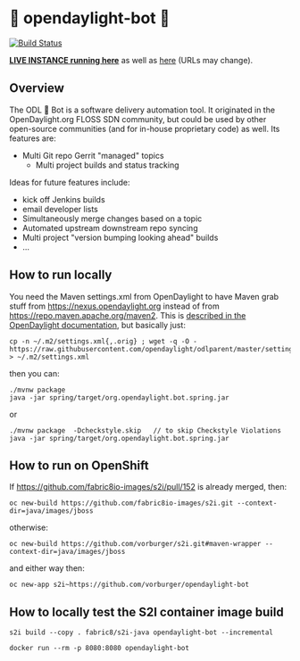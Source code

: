 # :robot: opendaylight-bot :robot:

[![Build Status](https://travis-ci.org/vorburger/opendaylight-bot.svg?branch=master)](https://travis-ci.org/vorburger/opendaylight-bot)

**[LIVE INSTANCE running here](http://opendaylight-bot-opendaylight-bot.6923.rh-us-east-1.openshiftapps.com)** as well as [here](http://prod-opendaylight-bot.e8ca.engint.openshiftapps.com)  (URLs may change).


## Overview

The ODL :robot: Bot is a software delivery automation tool. It originated in the OpenDaylight.org FLOSS SDN community,
but could be used by other open-source communities (and for in-house proprietary code) as well.  Its features are:

* Multi Git repo Gerrit "managed" topics
  * Multi project builds and status tracking

Ideas for future features include:
* kick off Jenkins builds
* email developer lists
* Simultaneously merge changes based on a topic
* Automated upstream downstream repo syncing
* Multi project "version bumping looking ahead" builds
* …


## How to run locally

You need the Maven settings.xml from OpenDaylight to have Maven grab stuff 
from https://nexus.opendaylight.org instead of from https://repo.maven.apache.org/maven2.
This is [described in the OpenDaylight documentation](http://docs.opendaylight.org/en/latest/developer-guide/developing-apps-on-the-opendaylight-controller.html),
but basically just:

    cp -n ~/.m2/settings.xml{,.orig} ; wget -q -O - https://raw.githubusercontent.com/opendaylight/odlparent/master/settings.xml > ~/.m2/settings.xml

then you can:

    ./mvnw package
    java -jar spring/target/org.opendaylight.bot.spring.jar

or 

    ./mvnw package  -Dcheckstyle.skip   // to skip Checkstyle Violations
    java -jar spring/target/org.opendaylight.bot.spring.jar
 



## How to run on OpenShift

If https://github.com/fabric8io-images/s2i/pull/152 is already merged, then:

    oc new-build https://github.com/fabric8io-images/s2i.git --context-dir=java/images/jboss

otherwise:

    oc new-build https://github.com/vorburger/s2i.git#maven-wrapper --context-dir=java/images/jboss

and either way then:

    oc new-app s2i~https://github.com/vorburger/opendaylight-bot


## How to locally test the S2I container image build

    s2i build --copy . fabric8/s2i-java opendaylight-bot --incremental

    docker run --rm -p 8080:8080 opendaylight-bot
